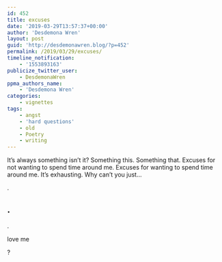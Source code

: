 ```yaml
---
id: 452
title: excuses
date: '2019-03-29T13:57:37+00:00'
author: 'Desdemona Wren'
layout: post
guid: 'http://desdemonawren.blog/?p=452'
permalink: /2019/03/29/excuses/
timeline_notification:
    - '1553893163'
publicize_twitter_user:
    - DesdemonaWren
ppma_authors_name:
    - 'Desdemona Wren'
categories:
    - vignettes
tags:
    - angst
    - 'hard questions'
    - old
    - Poetry
    - writing
---
```


It’s always something isn’t it? Something this. Something that. Excuses for not wanting to spend time around me. Excuses for wanting to spend time around me. It’s exhausting. Why can’t you just…

.

## .

.

love me

?